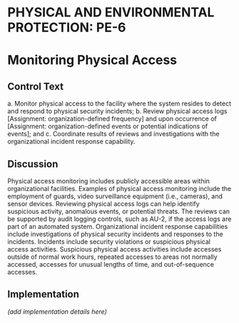 # PHYSICAL AND ENVIRONMENTAL PROTECTION: PE-6
# Monitoring Physical Access

## Control Text


a. Monitor physical access to the facility where the system resides to detect and respond to physical security incidents;
b. Review physical access logs [Assignment: organization-defined frequency] and upon occurrence of [Assignment: organization-defined events or potential indications of events]; and
c. Coordinate results of reviews and investigations with the organizational incident response capability.

## Discussion

Physical access monitoring includes publicly accessible areas within organizational facilities. Examples of physical access monitoring include the employment of guards, video surveillance equipment (i.e., cameras), and sensor devices. Reviewing physical access logs can help identify suspicious activity, anomalous events, or potential threats. The reviews can be supported by audit logging controls, such as AU-2, if the access logs are part of an automated system. Organizational incident response capabilities include investigations of physical security incidents and responses to the incidents. Incidents include security violations or suspicious physical access activities. Suspicious physical access activities include accesses outside of normal work hours, repeated accesses to areas not normally accessed, accesses for unusual lengths of time, and out-of-sequence accesses.

## Implementation

_(add implementation details here)_